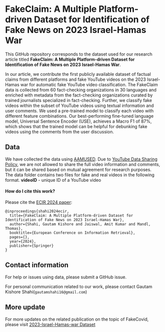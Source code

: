 # FakeClaim: A Multiple Platform-driven Dataset for Identification of Fake News on 2023 Israel-Hamas War

This GitHub repository corresponds to the dataset used for our research article titled **FakeClaim: A Multiple Platform-driven Dataset for Identification of Fake News on 2023 Israel-Hamas War**.

In our article, we contribute the first publicly available dataset of factual claims from different platforms and fake YouTube videos on the 2023 Israel-Hamas war for automatic fake YouTube video classification. The FakeClaim data is collected from 60 fact-checking organizations in 30 languages and enriched with metadata from the fact-checking organizations curated by trained journalists specialized in fact-checking. Further, we classify fake videos within the subset of YouTube videos using textual information and user comments. We used a pre-trained model to classify each video with different feature combinations. Our best-performing fine-tuned language model, Universal Sentence Encoder (USE), achieves a Macro F1 of 87\%, which shows that the trained model can be helpful for debunking fake videos using the comments from the user discussion. 

## Data 
We have collected the data using [AAMUSED](https://doi.org/10.1007/978-3-031-10525-8_23). Due to [YouTube Data Sharing Policy](https://www.youtube.com/howyoutubeworks/our-commitments/protecting-user-data/), we are not allowed to share the full video information and comments, but it can be shared based on mutual agreement for research purposes. The data folder contains two files for fake and real videos in the following format.
**videoID** - unique ID of a YouTube video

#### How do I cite this work?

Please cite the [ECIR 2024 paper](https://arxiv.org/abs/2401.16625):
```
@inproceedings{shahi2024ecir,
  title={FakeClaim: A Multiple Platform-driven Dataset for Identification of Fake News on 2023 Israel-Hamas War},
  author={Shahi, Gautam Kishore and Jaiswal, Amit Kumar and Mandl, Thomas},
  booktitle={European Conference on Information Retrieval},
  pages={},
  year={2024},
  publisher={Springer}
}
```
## Contact information
For help or issues using data, please submit a GitHub issue.

For personal communication related to our work, please contact Gautam Kishore Shahi(`gautamshahi16@gmail.com`)
## More update
For more updates on the related publication on the topic of FakeCovid, please visit [2023-Israel-Hamas-war Dataset](https://github.com/Gautamshahi/2023-Israel-Hamas-war/)

